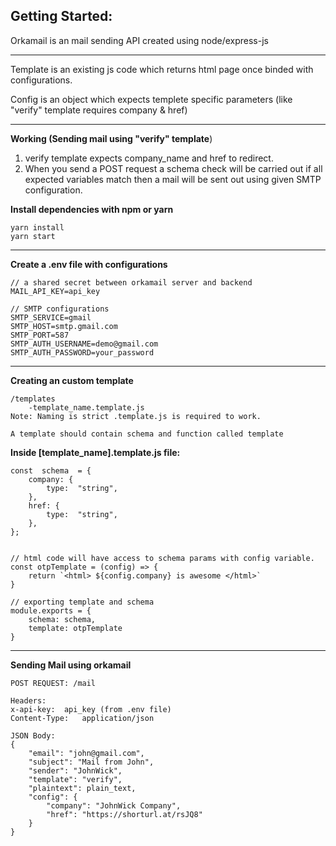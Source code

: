 
## Getting Started:

Orkamail is an mail sending API created using node/express-js

-------

Template is an existing js code which returns html page once binded with configurations.

Config is an object which expects templete specific parameters (like "verify" template requires company & href)



-------




**Working	(Sending mail using "verify" template**)

 1. verify template expects company_name and href to redirect.
 2.  When you send a POST request a schema check will be carried out if all expected variables match then a mail will be sent out using given SMTP configuration.


**Install dependencies with npm or yarn**

    yarn install
    yarn start
    
---

**Create a .env file with configurations**

    // a shared secret between orkamail server and backend
    MAIL_API_KEY=api_key
	    
    // SMTP configurations
    SMTP_SERVICE=gmail
    SMTP_HOST=smtp.gmail.com
    SMTP_PORT=587
    SMTP_AUTH_USERNAME=demo@gmail.com
    SMTP_AUTH_PASSWORD=your_password

----

**Creating an custom template**

    /templates
    	-template_name.template.js
    Note: Naming is strict .template.js is required to work.

	A template should contain schema and function called template


**Inside [template_name].template.js file:**
	
    const  schema  = {
	    company: {
		    type:  "string",
	    },
	    href: {
		    type:  "string",
	    },
    };
	

	// html code will have access to schema params with config variable.
	const otpTemplate = (config) => {
		return `<html> ${config.company} is awesome </html>`
	}
	
	// exporting template and schema
	module.exports = {
		schema: schema,
		template: otpTemplate
	}
 

----

**Sending Mail using orkamail**
	
	POST REQUEST: /mail
	
	Headers: 
	x-api-key: 	api_key (from .env file)
	Content-Type: 	application/json

	JSON Body:
    {
	    "email": "john@gmail.com",
	    "subject": "Mail from John",
	    "sender": "JohnWick",
	    "template": "verify",
	    "plaintext": plain_text,
	    "config": {
		    "company": "JohnWick Company",
		    "href": "https://shorturl.at/rsJQ8"
	    }
    }
    

	
